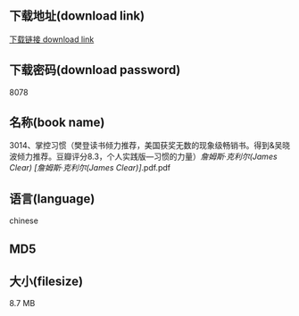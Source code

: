 ## 下载地址(download link)
[下载链接 download link](https://voluble-croquembouche-d321dc.netlify.app/?s=3014%E3%80%81%E6%8E%8C%E6%8E%A7%E4%B9%A0%E6%83%AF%EF%BC%88%E6%A8%8A%E7%99%BB%E8%AF%BB%E4%B9%A6%E5%80%BE%E5%8A%9B%E6%8E%A8%E8%8D%90%EF%BC%8C%E7%BE%8E%E5%9B%BD%E8%8E%B7%E5%A5%96%E6%97%A0%E6%95%B0%E7%9A%84%E7%8E%B0%E8%B1%A1%E7%BA%A7%E7%95%85%E9%94%80%E4%B9%A6%E3%80%82%E5%BE%97%E5%88%B0%26%E5%90%B4%E6%99%93%E6%B3%A2%E5%80%BE%E5%8A%9B%E6%8E%A8%E8%8D%90%E3%80%82%E8%B1%86%E7%93%A3%E8%AF%84%E5%88%868.3%EF%BC%8C%E4%B8%AA%E4%BA%BA%E5%AE%9E%E8%B7%B5%E7%89%88%E2%80%94%E4%B9%A0%E6%83%AF%E7%9A%84%E5%8A%9B%E9%87%8F%EF%BC%89_%E8%A9%B9%E5%A7%86%E6%96%AF%C2%B7%E5%85%8B%E5%88%A9%E5%B0%94%28James+Clear%29+%5B%E8%A9%B9%E5%A7%86%E6%96%AF%C2%B7%E5%85%8B%E5%88%A9%E5%B0%94%28James+Clear%29%5D_.pdf)

## 下载密码(download password)
8078

## 名称(book name)
3014、掌控习惯（樊登读书倾力推荐，美国获奖无数的现象级畅销书。得到&吴晓波倾力推荐。豆瓣评分8.3，个人实践版—习惯的力量）_詹姆斯·克利尔(James Clear) [詹姆斯·克利尔(James Clear)]_.pdf.pdf

## 语言(language)
chinese

## MD5


## 大小(filesize)
8.7 MB
